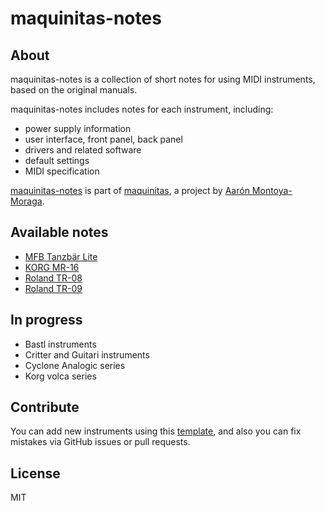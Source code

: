 # maquinitas-notes

## About  

maquinitas-notes is a collection of short notes for using MIDI instruments, based on the original manuals.

maquinitas-notes includes notes for each instrument, including:
* power supply information
* user interface, front panel, back panel
* drivers and related software
* default settings
* MIDI specification

[maquinitas-notes](https://github.com/maquinitas/maquinitas-notes) is part of [maquinitas](https://github.com/maquinitas), a project by [Aarón Montoya-Moraga](https://montoyamoraga.io/).

## Available notes  

* [MFB Tanzbär Lite](notes/mfb-tanzbar-lite.md)
* [KORG MR-16](notes/korg-mr-16.md)
* [Roland TR-08](notes/roland-tr-08.md)
* [Roland TR-09](notes/roland-tr-09.md)

## In progress

* Bastl instruments
* Critter and Guitari instruments
* Cyclone Analogic series
* Korg volca series

## Contribute

You can add new instruments using this [template](/notes/template.md), and also you can fix mistakes via GitHub issues or pull requests.

## License  

MIT  

